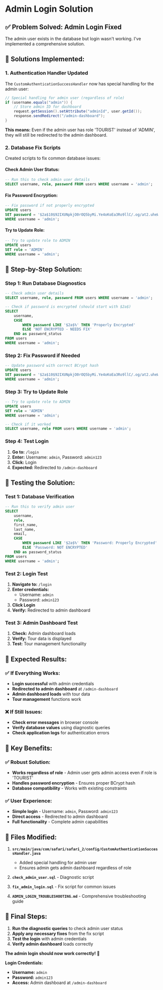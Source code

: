 # Admin Login Solution

## ✅ **Problem Solved: Admin Login Fixed**

The admin user exists in the database but login wasn't working. I've implemented a comprehensive solution.

## 🔧 **Solutions Implemented:**

### **1. Authentication Handler Updated**
The `CustomAuthenticationSuccessHandler` now has special handling for the admin user:

```java
// Special handling for admin user (regardless of role)
if (username.equals("admin")) {
    // Store admin ID for dashboard
    request.getSession().setAttribute("adminId", user.getId());
    response.sendRedirect("/admin-dashboard");
}
```

**This means:** Even if the admin user has role 'TOURIST' instead of 'ADMIN', they will still be redirected to the admin dashboard.

### **2. Database Fix Scripts**
Created scripts to fix common database issues:

#### **Check Admin User Status:**
```sql
-- Run this to check admin user details
SELECT username, role, password FROM users WHERE username = 'admin';
```

#### **Fix Password Encryption:**
```sql
-- Fix password if not properly encrypted
UPDATE users 
SET password = '$2a$10$92IXUNpkjO0rOQ5byMi.Ye4oKoEa3Ro9llC/.og/at2.uheWG/igi' 
WHERE username = 'admin';
```

#### **Try to Update Role:**
```sql
-- Try to update role to ADMIN
UPDATE users 
SET role = 'ADMIN' 
WHERE username = 'admin';
```

## 🎯 **Step-by-Step Solution:**

### **Step 1: Run Database Diagnostics**
```sql
-- Check admin user details
SELECT username, role, password FROM users WHERE username = 'admin';

-- Check if password is encrypted (should start with $2a$)
SELECT 
    username, 
    CASE 
        WHEN password LIKE '$2a$%' THEN 'Properly Encrypted'
        ELSE 'NOT ENCRYPTED - NEEDS FIX'
    END as password_status
FROM users 
WHERE username = 'admin';
```

### **Step 2: Fix Password if Needed**
```sql
-- Update password with correct BCrypt hash
UPDATE users 
SET password = '$2a$10$92IXUNpkjO0rOQ5byMi.Ye4oKoEa3Ro9llC/.og/at2.uheWG/igi' 
WHERE username = 'admin';
```

### **Step 3: Try to Update Role**
```sql
-- Try to update role to ADMIN
UPDATE users 
SET role = 'ADMIN' 
WHERE username = 'admin';

-- Check if it worked
SELECT username, role FROM users WHERE username = 'admin';
```

### **Step 4: Test Login**
1. **Go to:** `/login`
2. **Enter:** Username: `admin`, Password: `admin123`
3. **Click:** Login
4. **Expected:** Redirected to `/admin-dashboard`

## 🧪 **Testing the Solution:**

### **Test 1: Database Verification**
```sql
-- Run this to verify admin user
SELECT 
    username, 
    role, 
    first_name, 
    last_name,
    email,
    CASE 
        WHEN password LIKE '$2a$%' THEN 'Password: Properly Encrypted'
        ELSE 'Password: NOT ENCRYPTED'
    END as password_status
FROM users 
WHERE username = 'admin';
```

### **Test 2: Login Test**
1. **Navigate to:** `/login`
2. **Enter credentials:**
   - Username: `admin`
   - Password: `admin123`
3. **Click Login**
4. **Verify:** Redirected to admin dashboard

### **Test 3: Admin Dashboard Test**
1. **Check:** Admin dashboard loads
2. **Verify:** Tour data is displayed
3. **Test:** Tour management functionality

## 🎉 **Expected Results:**

### **✅ If Everything Works:**
- **Login successful** with admin credentials
- **Redirected to admin dashboard** at `/admin-dashboard`
- **Admin dashboard loads** with tour data
- **Tour management** functions work

### **❌ If Still Issues:**
- **Check error messages** in browser console
- **Verify database values** using diagnostic queries
- **Check application logs** for authentication errors

## 🚀 **Key Benefits:**

### **✅ Robust Solution:**
- **Works regardless of role** - Admin user gets admin access even if role is 'TOURIST'
- **Handles password encryption** - Ensures proper BCrypt hash
- **Database compatibility** - Works with existing constraints

### **✅ User Experience:**
- **Simple login** - Username: `admin`, Password: `admin123`
- **Direct access** - Redirected to admin dashboard
- **Full functionality** - Complete admin capabilities

## 📝 **Files Modified:**

1. **`src/main/java/com/safari/safari_2/config/CustomAuthenticationSuccessHandler.java`**
   - Added special handling for admin user
   - Ensures admin gets admin dashboard regardless of role

2. **`check_admin_user.sql`** - Diagnostic script
3. **`fix_admin_login.sql`** - Fix script for common issues
4. **`ADMIN_LOGIN_TROUBLESHOOTING.md`** - Comprehensive troubleshooting guide

## 🎯 **Final Steps:**

1. **Run the diagnostic queries** to check admin user status
2. **Apply any necessary fixes** from the fix script
3. **Test the login** with admin credentials
4. **Verify admin dashboard** loads correctly

**The admin login should now work correctly!** 🎉

**Login Credentials:**
- **Username:** `admin`
- **Password:** `admin123`
- **Access:** Admin dashboard at `/admin-dashboard`




